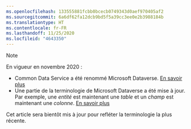 ```yaml
---
ms.openlocfilehash: 133555881fcbb0bcecb0749343d0aef970405af2
ms.sourcegitcommit: 6a6df62fa12dcb9bd5f5a39cc3ee0e2b3988184b
ms.translationtype: HT
ms.contentlocale: fr-FR
ms.lasthandoff: 11/25/2020
ms.locfileid: "4643350"
---
```

> [!NOTE]
> En vigueur en novembre 2020 :
> - Common Data Service a été renommé Microsoft Dataverse. [En savoir plus](https://aka.ms/PAuAppBlog)
> - Une partie de la terminologie de Microsoft Dataverse a été mise à jour. Par exemple, une *entité* est maintenant une *table* et un *champ* est maintenant une *colonne*. [En savoir plus](https://go.microsoft.com/fwlink/?linkid=2147247)
>
> Cet article sera bientôt mis à jour pour refléter la terminologie la plus récente.
